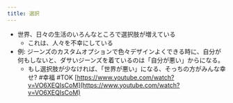 ```yaml
---
title: 選択
---
```


* 世界、日々の生活のいろんなところで選択肢が増えている
  * これは、人々を不幸にしている
* 例: ジーンズのカスタムオプションで色々デザインよくできる時に、自分が何もしないと、ダサいジーンズを着ているのは「自分が悪い」からになる。
  * もし選択肢が少なければ、「世界が悪い」になる、そっちの方がみんな幸せ?
    \#幸福 #TOK
    [https://www.youtube.com/watch?v=VO6XEQIsCoM](https://www.youtube.com/watch?v=VO6XEQIsCoM)
